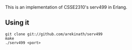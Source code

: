 This is an implementation of CSSE2310's serv499 in Erlang.

## Using it

    git clone git://github.com/arekinath/serv499
    make
    ./serv499 <port>

